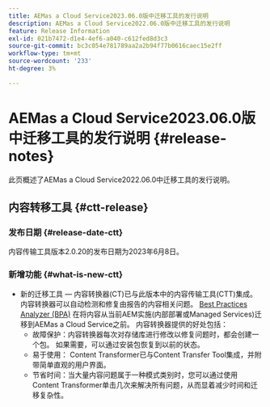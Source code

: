 ```yaml
---
title: AEMas a Cloud Service2023.06.0版中迁移工具的发行说明
description: AEMas a Cloud Service2022.06.0版中迁移工具的发行说明
feature: Release Information
exl-id: 021b7472-d1e4-4ef6-a040-c612fed8d3c3
source-git-commit: bc3c054e781789aa2a2b94f77b0616caec15e2ff
workflow-type: tm+mt
source-wordcount: '233'
ht-degree: 3%

---
```


# AEMas a Cloud Service2023.06.0版中迁移工具的发行说明 {#release-notes}

此页概述了AEMas a Cloud Service2022.06.0中迁移工具的发行说明。

## 内容转移工具 {#ctt-release}

### 发布日期 {#release-date-ctt}

内容传输工具版本2.0.20的发布日期为2023年6月8日。

### 新增功能 {#what-is-new-ctt}

* 新的迁移工具 — 内容转换器(CT)已与此版本中的内容传输工具(CTT)集成。 内容转换器可以自动检测和修复由报告的内容相关问题。 [Best Practices Analyzer (BPA)](https://experienceleague.adobe.com/docs/experience-manager-cloud-service/content/migration-journey/cloud-migration/best-practices-analyzer/overview-best-practices-analyzer.html?lang=en) 在将内容从当前AEM实施(内部部署或Managed Services)迁移到AEMas a Cloud Service之前。
内容转换器提供的好处包括：
   * 故障保护：内容转换器每次对存储库进行修改以修复问题时，都会创建一个包。 如果需要，可以通过安装包恢复到以前的状态。
   * 易于使用： Content Transformer已与Content Transfer Tool集成，并附带简单直观的用户界面。
   * 节省时间：当大量内容问题属于一种模式类别时，您可以通过使用Content Transformer单击几次来解决所有问题，从而显着减少时间和迁移复杂性。
